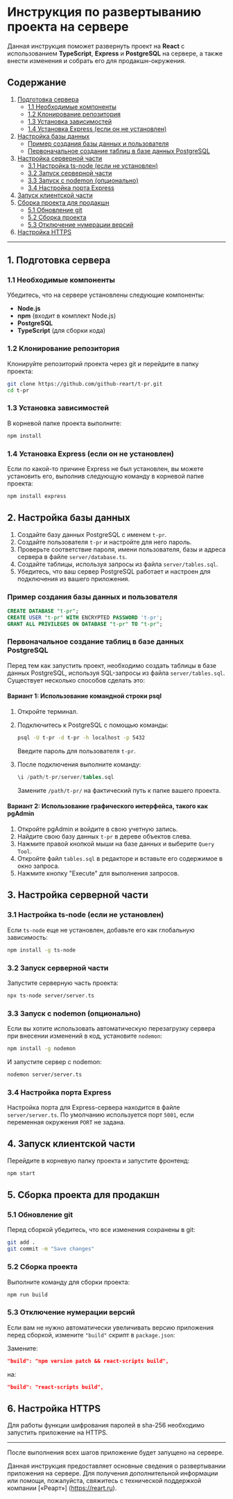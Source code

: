 # Инструкция по развертыванию проекта на сервере

Данная инструкция поможет развернуть проект на **React** с использованием **TypeScript**, **Express** и **PostgreSQL** на сервере, а также внести изменения и собрать его для продакшн-окружения.

## Содержание

1. [Подготовка сервера](#1-подготовка-сервера)
   - [1.1 Необходимые компоненты](#11-необходимые-компоненты)
   - [1.2 Клонирование репозитория](#12-клонирование-репозитория)
   - [1.3 Установка зависимостей](#13-установка-зависимостей)
   - [1.4 Установка Express (если он не установлен)](#14-установка-express-если-он-не-установлен)
2. [Настройка базы данных](#2-настройка-базы-данных)
   - [Пример создания базы данных и пользователя](#пример-создания-базы-данных-и-пользователя)
   - [Первоначальное создание таблиц в базе данных PostgreSQL](#первоначальное-создание-таблиц-в-базе-данных-postgresql)
3. [Настройка серверной части](#3-настройка-серверной-части)
   - [3.1 Настройка ts-node (если не установлен)](#31-настройка-ts-node-если-не-установлен)
   - [3.2 Запуск серверной части](#32-запуск-серверной-части)
   - [3.3 Запуск с nodemon (опционально)](#33-запуск-с-nodemon-опционально)
   - [3.4 Настройка порта Express](#34-настройка-порта-express)
4. [Запуск клиентской части](#4-запуск-клиентской-части)
5. [Сборка проекта для продакшн](#5-сборка-проекта-для-продакшн)
   - [5.1 Обновление git](#51-обновление-git)
   - [5.2 Сборка проекта](#52-сборка-проекта)
   - [5.3 Отключение нумерации версий](#53-отключение-нумерации-версий)
6. [Настройка HTTPS](#6-настройка-https)

---

## 1. Подготовка сервера

### 1.1 Необходимые компоненты

Убедитесь, что на сервере установлены следующие компоненты:

- **Node.js**
- **npm** (входит в комплект Node.js)
- **PostgreSQL**
- **TypeScript** (для сборки кода)

### 1.2 Клонирование репозитория

Клонируйте репозиторий проекта через git и перейдите в папку проекта:

```bash
git clone https://github.com/github-reart/t-pr.git
cd t-pr
```

### 1.3 Установка зависимостей

В корневой папке проекта выполните:

```bash
npm install
```

### 1.4 Установка Express (если он не установлен)

Если по какой-то причине Express не был установлен, вы можете установить его, выполнив следующую команду в корневой папке проекта:

```bash
npm install express
```

## 2. Настройка базы данных

1. Создайте базу данных PostgreSQL с именем `t-pr`.
2. Создайте пользователя `t-pr` и настройте для него пароль.
3. Проверьте соответствие пароля, имени пользователя, базы и адреса сервера в файле `server/database.ts`.
4. Создайте таблицы, используя запросы из файла `server/tables.sql`.
5. Убедитесь, что ваш сервер PostgreSQL работает и настроен для подключения из вашего приложения.

### Пример создания базы данных и пользователя

```sql
CREATE DATABASE "t-pr";
CREATE USER "t-pr" WITH ENCRYPTED PASSWORD 't-pr';
GRANT ALL PRIVILEGES ON DATABASE "t-pr" TO "t-pr";
```

### Первоначальное создание таблиц в базе данных PostgreSQL

Перед тем как запустить проект, необходимо создать таблицы в базе данных PostgreSQL, используя SQL-запросы из файла `server/tables.sql`. Существует несколько способов сделать это:

#### Вариант 1: Использование командной строки psql

1. Откройте терминал.
2. Подключитесь к PostgreSQL с помощью команды:
   ```bash
   psql -U t-pr -d t-pr -h localhost -p 5432
   ```
   Введите пароль для пользователя `t-pr`.

3. После подключения выполните команду:
   ```sql
   \i /path/t-pr/server/tables.sql
   ```
   Замените `/path/t-pr/` на фактический путь к папке вашего проекта.

#### Вариант 2: Использование графического интерфейса, такого как pgAdmin

1. Откройте pgAdmin и войдите в свою учетную запись.
2. Найдите свою базу данных `t-pr` в дереве объектов слева.
3. Нажмите правой кнопкой мыши на базе данных и выберите `Query Tool`.
4. Откройте файл `tables.sql` в редакторе и вставьте его содержимое в окно запроса.
5. Нажмите кнопку "Execute" для выполнения запросов.

## 3. Настройка серверной части

### 3.1 Настройка ts-node (если не установлен)

Если `ts-node` еще не установлен, добавьте его как глобальную зависимость:

```bash
npm install -g ts-node
```

### 3.2 Запуск серверной части

Запустите серверную часть проекта:

```bash
npx ts-node server/server.ts
```

### 3.3 Запуск с nodemon (опционально)

Если вы хотите использовать автоматическую перезагрузку сервера при внесении изменений в код, установите `nodemon`:

```bash
npm install -g nodemon
```

И запустите сервер с nodemon:

```bash
nodemon server/server.ts
```

### 3.4 Настройка порта Express

Настройка порта для Express-сервера находится в файле `server/server.ts`. По умолчанию используется порт `5001`, если переменная окружения `PORT` не задана.

## 4. Запуск клиентской части

Перейдите в корневую папку проекта и запустите фронтенд:

```bash
npm start
```

## 5. Сборка проекта для продакшн

### 5.1 Обновление git

Перед сборкой убедитесь, что все изменения сохранены в git:

```bash
git add .
git commit -m "Save changes"
```

### 5.2 Сборка проекта

Выполните команду для сборки проекта:

```bash
npm run build
```

### 5.3 Отключение нумерации версий

Если вам не нужно автоматически увеличивать версию приложения перед сборкой, измените `"build"` скрипт в `package.json`:

Замените:
```json
"build": "npm version patch && react-scripts build",
```

на:
```json
"build": "react-scripts build",
```

## 6. Настройка HTTPS

Для работы функции шифрования паролей в sha-256 необходимо запустить приложение на HTTPS.

---

После выполнения всех шагов приложение будет запущено на сервере.

Данная инструкция предоставляет основные сведения о развертывании приложения на сервере. Для получения дополнительной информации или помощи, пожалуйста, свяжитесь с технической поддержкой компании [«Реарт»] (https://reart.ru).
